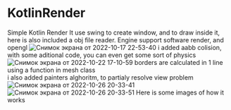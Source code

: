 # KotlinRender
Simple Kotlin Render
It use swing to create window, and to draw inside it, here is also included a obj file reader. Engine support software render, and opengl
![Снимок экрана от 2022-10-17 22-53-40](https://user-images.githubusercontent.com/48290199/196270591-10a04635-6b5b-4b1a-826e-fbe107b083c7.png)
i added aabb colision, with some aditional code, you can even get some sort of physics
![Снимок экрана от 2022-10-22 17-10-59](https://user-images.githubusercontent.com/48290199/197343844-5efed97e-d7eb-4558-bf7c-d46885b30f7b.png)
borders are calculated in 1 line using a function in mesh class  
i also added painters alghoritm, to partialy resolve view problem
![Снимок экрана от 2022-10-26 20-33-41](https://user-images.githubusercontent.com/48290199/198097035-e451a9e6-85e8-4e6a-92f3-affb487bf2fa.png)
![Снимок экрана от 2022-10-26 20-33-51](https://user-images.githubusercontent.com/48290199/198097054-f406a10b-867a-45cc-bd58-bd1076a76e9d.png)
Here is some images of how it works
